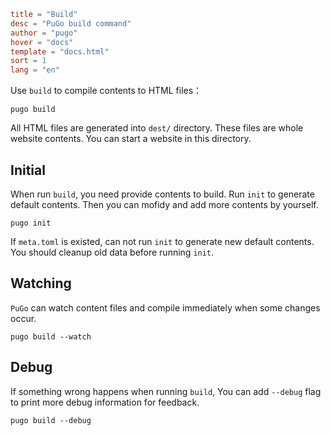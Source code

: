 ```toml
title = "Build"
desc = "PuGo build command"
author = "pugo"
hover = "docs"
template = "docs.html"
sort = 1
lang = "en"
```

Use `build` to compile contents to HTML files：

    pugo build

All HTML files are generated into `dest/` directory. These files are whole website contents. You can start a website in this directory.

## Initial

When run `build`, you need provide contents to build. Run `init` to generate default contents. Then you can mofidy and add more contents by yourself.

    pugo init

If `meta.toml` is existed, can not run `init` to generate new default contents. You should cleanup old data before running `init`.

## Watching

`PuGo` can watch content files and compile immediately when some changes occur.

    pugo build --watch

## Debug

If something wrong happens when running `build`, You can add `--debug` flag to print more debug information for feedback.

    pugo build --debug
